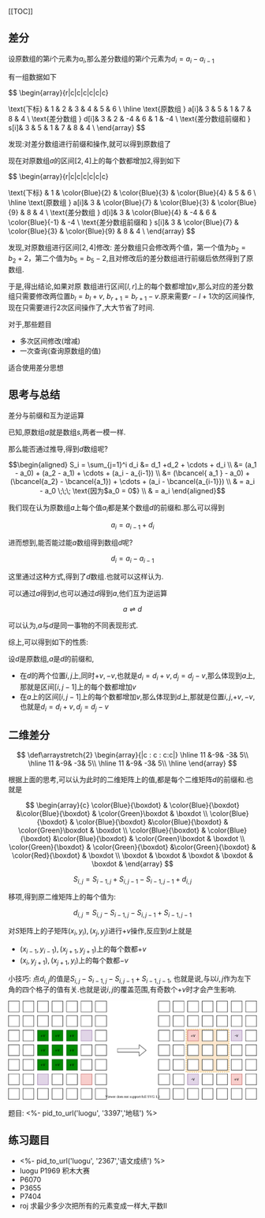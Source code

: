 
[[TOC]]

## 差分

设原数组的第$i$个元素为$a_i$,那么差分数组的第$i$个元素为$d_i = a_i- a_{i-1}$

有一组数据如下

$$
\begin{array}{r|c|c|c|c|c|c}
    
\text{下标} & 1 & 2 & 3 & 4 & 5 & 6  \\
\hline 
\text{原数组 } a[i]& 3 & 5 & 1 & 7 & 8 & 4 \\
\text{差分数组 } d[i]& 3 & 2 & -4 & 6 & 1 & -4 \\
\text{差分数组前缀和 } s[i]& 3 & 5 & 1 & 7 & 8 & 4 \\
\end{array}
$$

发现:对差分数组进行前缀和操作,就可以得到原数组了



现在对原数组$a$的区间$[2,4]$上的每个数都增加$2$,得到如下

$$
\begin{array}{r|c|c|c|c|c|c}
    
\text{下标} & 1 & \color{Blue}{2}  & \color{Blue}{3} & \color{Blue}{4} & 5 & 6  \\
\hline 
\text{原数组 } a[i]& 3 & \color{Blue}{7} & \color{Blue}{3} & \color{Blue}{9} & 8 & 4 \\
\text{差分数组 } d[i]& 3 & \color{Blue}{4} & -4 & 6 & \color{Blue}{-1} & -4 \\
\text{差分数组前缀和 } s[i]& 3 & \color{Blue}{7} & \color{Blue}{3} & \color{Blue}{9} & 8 & 4 \\
\end{array}
$$

发现,对原数组进行区间$[2,4]$修改: 差分数组只会修改两个值，第一个值为$b_2 = b_2+2$，第二个值为$b_5 =b_5-2$,且对修改后的差分数组进行前缀后依然得到了原数组.

于是,得出结论,如果对原 数组进行区间$[l,r]$上的每个数都增加$v$,那么对应的差分数组只需要修改两位置$b_l = b_l+v$, $b_{r+1} = b_{r+1}-v$.原来需要$r-l+1$次的区间操作,现在只需要进行$2$次区间操作了,大大节省了时间.

对于,那些题目

- 多次区间修改(增减)
- 一次查询(查询原数组的值)

适合使用差分思想


## 思考与总结


差分与前缀和互为逆运算

已知,原数组$a$就是数组$s$,两者一模一样.

那么能否通过推导,得到$d$数组呢?

```math
\begin{aligned}
S_i = \sum_{j=1}^i d_i &= d_1 +d_2 + \cdots + d_i \\
&= (a_1 - a_0)  + (a_2 - a_1) + \cdots  + (a_i - a_{i-1}) \\
&= (\bcancel{ a_1 } - a_0)  + (\bcancel{a_2} - \bcancel{a_1}) + \cdots  + (a_i - \bcancel{a_{i-1}}) \\
& = a_i - a_0 \;\;\; \text{因为$a_0 = 0$} \\
& = a_i
\end{aligned}
```


我们现在认为原数组$a$上每个值$a_i$都是某个数组$d$的前缀和.那么可以得到

$$
a_i = a_{i-1} + d_i
$$

进而想到,能否能过能$a$数组得到数组$d$呢?

$$
d_i = a_i - a_{i-1}
$$

这里通过这种方式,得到了$d$数组.也就可以这样认为.

可以通过$a$得到$d$,也可以通过$d$得到$a$,他们互为逆运算

$$
a \rightleftharpoons d
$$

可以认为,$a$与$d$是同一事物的不同表现形式.

综上,可以得到如下的性质:

设$d$是原数组,$a$是$d$的前缀和,

- 在$d$的两个位置$i,j$上,同时$+v,-v$,也就是$d_i = d_i+v,d_j = d_j-v$,那么体现到$a$上,那就是区间$[i,j-1]$上的每个数都增加$v$
- 在$a$上的区间$[i,j-1]$上的每个数都增加$v$,那么体现到$d$上,那就是位置$i,j$,$+v,-v$,也就是$d_i = d_i+v,d_j = d_j-v$


## 二维差分


$$
\def\arraystretch{2}
\begin{array}{|c : c : c:c|}
\hline
11 &-9& -3&  5\\
\hline
11 &-9& -3&  5\\
\hline
11 &-9& -3&  5\\
\hline
\end{array}
$$

根据上面的思考,可以认为此时的二维矩阵上的值,都是每个二维矩阵$d$的前缀和.也就是


$$
\begin{array}{c}
   \color{Blue}{\boxdot} &  \color{Blue}{\boxdot} &\color{Blue}{\boxdot} &  \color{Green}\boxdot &  \boxdot  \\
   \color{Blue}{\boxdot} &  \color{Blue}{\boxdot} &\color{Blue}{\boxdot} &  \color{Green}\boxdot &  \boxdot  \\
   \color{Blue}{\boxdot} &  \color{Blue}{\boxdot} &\color{Blue}{\boxdot} &  \color{Green}\boxdot &  \boxdot  \\
   \color{Green}{\boxdot} &  \color{Green}{\boxdot} &\color{Green}{\boxdot} &  \color{Red}{\boxdot} &  \boxdot  \\
   \boxdot & \boxdot & \boxdot & \boxdot & \boxdot &
\end{array}
$$

$$
S_{i,j} = S_{i-1,j} + S_{i,j-1} - S_{i-1,j-1} + d_{i,j}
$$

移项,得到原二维矩阵上的每个值为:

$$
d_{i,j} = S_{i,j}-S_{i-1,j}-S_{i,j-1} + S_{i-1,j-1}
$$


对$S$矩阵上的子矩阵$(x_i,y_i),(x_j,y_j)$进行$+v$操作,反应到$d$上就是

- $(x_{i-1},y_{i-1}),(x_{j+1},y_{j+1})$上的每个数都$+v$
- $(x_{i},y_{j+1}),(x_{j+1},y_{i})$上的每个数都$-v$

小技巧: 点$d_{i,j}$的值是$S_{i,j} - S_{i-1,j} - S_{i,j-1} + S_{i-1,j-1}$,
也就是说,与以$i,j$作为左下角的四个格子的值有关.也就是说$i,j$的覆盖范围,有奇数个$+v$时才会产生影响.

![martix](./matrix.svg)


题目: <%- pid_to_url('luogu', '3397','地毯') %>

## 练习题目


- <%- pid_to_url('luogu', '2367','语文成绩') %>
- luogu P1969 积木大赛
- P6070
- P3655
- P7404
- roj 求最少多少次把所有的元素变成一样大,平数II